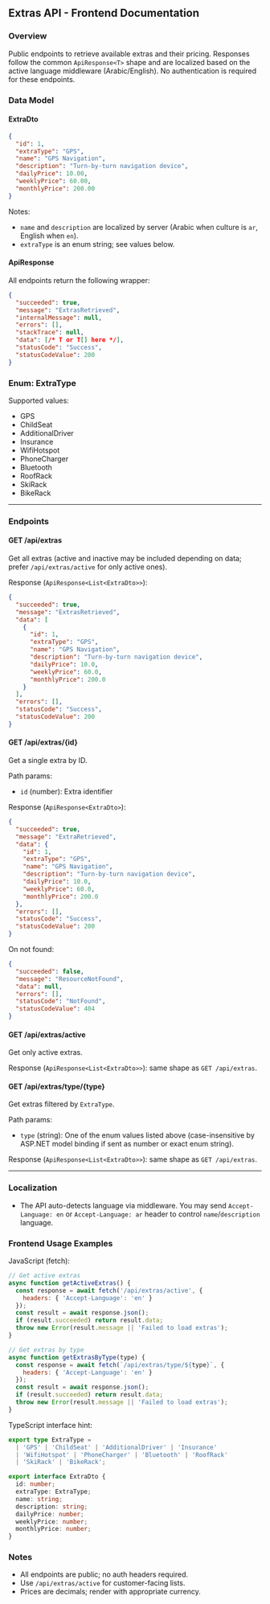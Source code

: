## Extras API - Frontend Documentation

### Overview
Public endpoints to retrieve available extras and their pricing. Responses follow the common `ApiResponse<T>` shape and are localized based on the active language middleware (Arabic/English). No authentication is required for these endpoints.

### Data Model

#### ExtraDto
```json
{
  "id": 1,
  "extraType": "GPS",
  "name": "GPS Navigation",
  "description": "Turn-by-turn navigation device",
  "dailyPrice": 10.00,
  "weeklyPrice": 60.00,
  "monthlyPrice": 200.00
}
```

Notes:
- `name` and `description` are localized by server (Arabic when culture is `ar`, English when `en`).
- `extraType` is an enum string; see values below.

#### ApiResponse<T>
All endpoints return the following wrapper:
```json
{
  "succeeded": true,
  "message": "ExtrasRetrieved",
  "internalMessage": null,
  "errors": [],
  "stackTrace": null,
  "data": [/* T or T[] here */],
  "statusCode": "Success",
  "statusCodeValue": 200
}
```

### Enum: ExtraType
Supported values:
- GPS
- ChildSeat
- AdditionalDriver
- Insurance
- WifiHotspot
- PhoneCharger
- Bluetooth
- RoofRack
- SkiRack
- BikeRack

---

### Endpoints

#### GET /api/extras
Get all extras (active and inactive may be included depending on data; prefer `/api/extras/active` for only active ones).

Response (`ApiResponse<List<ExtraDto>>`):
```json
{
  "succeeded": true,
  "message": "ExtrasRetrieved",
  "data": [
    {
      "id": 1,
      "extraType": "GPS",
      "name": "GPS Navigation",
      "description": "Turn-by-turn navigation device",
      "dailyPrice": 10.0,
      "weeklyPrice": 60.0,
      "monthlyPrice": 200.0
    }
  ],
  "errors": [],
  "statusCode": "Success",
  "statusCodeValue": 200
}
```

#### GET /api/extras/{id}
Get a single extra by ID.

Path params:
- `id` (number): Extra identifier

Response (`ApiResponse<ExtraDto>`):
```json
{
  "succeeded": true,
  "message": "ExtraRetrieved",
  "data": {
    "id": 1,
    "extraType": "GPS",
    "name": "GPS Navigation",
    "description": "Turn-by-turn navigation device",
    "dailyPrice": 10.0,
    "weeklyPrice": 60.0,
    "monthlyPrice": 200.0
  },
  "errors": [],
  "statusCode": "Success",
  "statusCodeValue": 200
}
```

On not found:
```json
{
  "succeeded": false,
  "message": "ResourceNotFound",
  "data": null,
  "errors": [],
  "statusCode": "NotFound",
  "statusCodeValue": 404
}
```

#### GET /api/extras/active
Get only active extras.

Response (`ApiResponse<List<ExtraDto>>`): same shape as `GET /api/extras`.

#### GET /api/extras/type/{type}
Get extras filtered by `ExtraType`.

Path params:
- `type` (string): One of the enum values listed above (case-insensitive by ASP.NET model binding if sent as number or exact enum string).

Response (`ApiResponse<List<ExtraDto>>`): same shape as `GET /api/extras`.

---

### Localization
- The API auto-detects language via middleware. You may send `Accept-Language: en` or `Accept-Language: ar` header to control `name`/`description` language.

### Frontend Usage Examples

JavaScript (fetch):
```javascript
// Get active extras
async function getActiveExtras() {
  const response = await fetch('/api/extras/active', {
    headers: { 'Accept-Language': 'en' }
  });
  const result = await response.json();
  if (result.succeeded) return result.data;
  throw new Error(result.message || 'Failed to load extras');
}

// Get extras by type
async function getExtrasByType(type) {
  const response = await fetch(`/api/extras/type/${type}`, {
    headers: { 'Accept-Language': 'en' }
  });
  const result = await response.json();
  if (result.succeeded) return result.data;
  throw new Error(result.message || 'Failed to load extras');
}
```

TypeScript interface hint:
```ts
export type ExtraType =
  | 'GPS' | 'ChildSeat' | 'AdditionalDriver' | 'Insurance'
  | 'WifiHotspot' | 'PhoneCharger' | 'Bluetooth' | 'RoofRack'
  | 'SkiRack' | 'BikeRack';

export interface ExtraDto {
  id: number;
  extraType: ExtraType;
  name: string;
  description: string;
  dailyPrice: number;
  weeklyPrice: number;
  monthlyPrice: number;
}
```

### Notes
- All endpoints are public; no auth headers required.
- Use `/api/extras/active` for customer-facing lists.
- Prices are decimals; render with appropriate currency.

